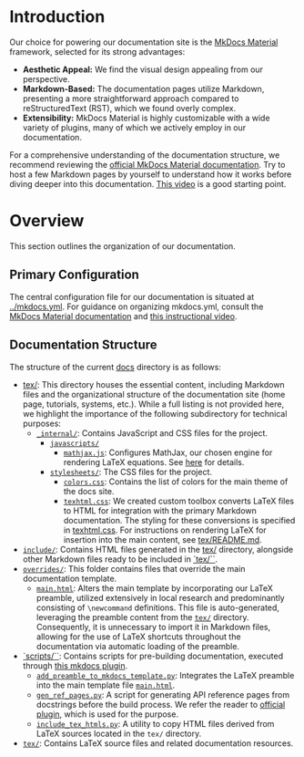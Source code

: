 # Introduction

Our choice for powering our documentation site is the [MkDocs Material](https://squidfunk.github.io/mkdocs-material/) framework, selected for its strong advantages:

- **Aesthetic Appeal:** We find the visual design appealing from our perspective.
- **Markdown-Based:** The documentation pages utilize Markdown, presenting a more straightforward approach compared to reStructuredText (RST), which we found overly complex.
- **Extensibility:** MkDocs Material is highly customizable with a wide variety of plugins, many of which we actively employ in our documentation.

For a comprehensive understanding of the documentation structure, we recommend reviewing the [official MkDocs Material documentation](https://squidfunk.github.io/mkdocs-material/). Try to host a few Markdown pages by yourself to understand how it works before diving deeper into this documentation. [This video](https://youtu.be/Q-YA_dA8C20?si=Chl5ifAq95306ZMx) is a good starting point.

# Overview

This section outlines the organization of our documentation.

## Primary Configuration

The central configuration file for our documentation is situated at [../mkdocs.yml](../mkdocs.yml). For guidance on organizing mkdocs.yml, consult the [MkDocs Material documentation](https://squidfunk.github.io/mkdocs-material/) and [this instructional video](https://youtu.be/Q-YA_dA8C20?si=Chl5ifAq95306ZMx).

## Documentation Structure 

The structure of the current [docs](./) directory is as follows:

- [tex/](./tex/): This directory houses the essential content, including Markdown files and the organizational structure of the documentation site (home page, tutorials, systems, etc.). While a full listing is not provided here, we highlight the importance of the following subdirectory for technical purposes:
    - [`_internal/`](./src/_internal/): Contains JavaScript and CSS files for the project.
        - [`javascripts/`](./src/_internal/javascripts/)
            - [`mathjax.js`](./src/_internal/javascripts/mathjax.js): Configures MathJax, our chosen engine for rendering LaTeX equations. See [here](https://squidfunk.github.io/mkdocs-material/reference/math/?h=mathjax#mathjax) for details.
        - [`stylesheets/`](./src/_internal/stylesheets/): The CSS files for the project.
            - [`colors.css`](./src/_internal/stylesheets/colors.css): Contains the list of colors for the main theme of the docs site.
            - [`texhtml.css`](./src/_internal/stylesheets/texhtml.css): We created custom toolbox converts LaTeX files to HTML for integration with the primary Markdown documentation. The styling for these conversions is specified in [texhtml.css](./src/_internal/stylesheets/texhtml.css). For instructions on rendering LaTeX for insertion into the main content, see [tex/README.md](./tex/README.md).
- [`include/`](./include/): Contains HTML files generated in the [tex/](./tex/) directory, alongside other Markdown files ready to be included in [`tex/``](./tex/).
- [`overrides/`](./overrides/): This folder contains files that override the main documentation template.
    - [`main.html`](./overrides/main.html): Alters the main template by incorporating our LaTeX preamble, utilized extensively in local research and predominantly consisting of `\newcommand` definitions. This file is auto-generated, leveraging the preamble content from the [`tex/`](./tex/) directory. Consequently, it is unnecessary to import it in Markdown files, allowing for the use of LaTeX shortcuts throughout the documentation via automatic loading of the preamble.
- [`scripts/``](./scripts/): Contains scripts for pre-building documentation, executed through [this mkdocs plugin](https://oprypin.github.io/mkdocs-gen-files/index.html).
    - [`add_preamble_to_mkdocs_template.py`](./scripts/add_preamble_to_mkdocs_template.py): Integrates the LaTeX preamble into the main template file [`main.html`](./overrides/main.html).
    - [`gen_ref_pages.py`](./scripts/gen_ref_pages.py): A script for generating API reference pages from docstrings before the build process. We refer the reader to [official plugin](https://mkdocstrings.github.io/), which is used for the purpose.
    - [`include_tex_htmls.py`](./scripts/include_tex_htmls.py): A utility to copy HTML files derived from LaTeX sources located in the `tex/` directory.
- [`tex/`](./tex/): Contains LaTeX source files and related documentation resources.

